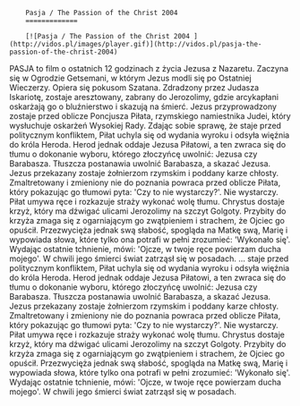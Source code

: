 
        Pasja / The Passion of the Christ 2004 
        =============
        
        [![Pasja / The Passion of the Christ 2004 ](http://vidos.pl/images/player.gif)](http://vidos.pl/pasja-the-passion-of-the-christ-2004)
        
        
 PASJA to film o ostatnich 12 godzinach z życia Jezusa z Nazaretu. Zaczyna się w Ogrodzie Getsemani, w którym Jezus modli się po Ostatniej Wieczerzy. Opiera się pokusom Szatana. Zdradzony przez Judasza Iskariotę, zostaje aresztowany, zabrany do Jerozolimy, gdzie arcykapłani oskarżają go o bluźnierstwo i skazują na śmierć. Jezus przyprowadzony zostaje przed oblicze Poncjusza Piłata, rzymskiego namiestnika Judei, który wysłuchuje oskarżeń Wysokiej Rady. Zdając sobie sprawę, że staje przed politycznym konfliktem, Piłat uchyla się od wydania wyroku i odsyła więźnia do króla Heroda. Herod jednak oddaje Jezusa Piłatowi, a ten zwraca się do tłumu o dokonanie wyboru, którego złoczyńcę uwolnić: Jezusa czy Barabasza. Tłuszcza postanawia uwolnić Barabasza, a skazać Jezusa. Jezus przekazany zostaje żołnierzom rzymskim i poddany karze chłosty. Zmaltretowany i zmieniony nie do poznania powraca przed oblicze Piłata, który pokazując go tłumowi pyta: 'Czy to nie wystarczy?'. Nie wystarczy. Piłat umywa ręce i rozkazuje straży wykonać wolę tłumu. Chrystus dostaje krzyż, który ma dźwigać ulicami Jerozolimy na szczyt Golgoty. Przybity do krzyża zmaga się z ogarniającym go zwątpieniem i strachem, że Ojciec go opuścił. Przezwycięża jednak swą słabość, spogląda na Matkę swą, Marię i wypowiada słowa, które tylko ona potrafi w pełni zrozumieć: 'Wykonało się'. Wydając ostatnie tchnienie, mówi: 'Ojcze, w twoje ręce powierzam ducha mojego'. W chwili jego śmierci świat zatrząsł się w posadach.  ... staje przed politycznym konfliktem, Piłat uchyla się od wydania wyroku i odsyła więźnia do króla Heroda. Herod jednak oddaje Jezusa Piłatowi, a ten zwraca się do tłumu o dokonanie wyboru, którego złoczyńcę uwolnić: Jezusa czy Barabasza. Tłuszcza postanawia uwolnić Barabasza, a skazać Jezusa. Jezus przekazany zostaje żołnierzom rzymskim i poddany karze chłosty. Zmaltretowany i zmieniony nie do poznania powraca przed oblicze Piłata, który pokazując go tłumowi pyta: 'Czy to nie wystarczy?'. Nie wystarczy. Piłat umywa ręce i rozkazuje straży wykonać wolę tłumu. Chrystus dostaje krzyż, który ma dźwigać ulicami Jerozolimy na szczyt Golgoty. Przybity do krzyża zmaga się z ogarniającym go zwątpieniem i strachem, że Ojciec go opuścił. Przezwycięża jednak swą słabość, spogląda na Matkę swą, Marię i wypowiada słowa, które tylko ona potrafi w pełni zrozumieć: 'Wykonało się'. Wydając ostatnie tchnienie, mówi: 'Ojcze, w twoje ręce powierzam ducha mojego'. W chwili jego śmierci świat zatrząsł się w posadach.
    